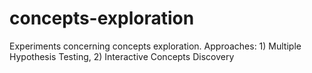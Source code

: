 # concepts-exploration
Experiments concerning concepts exploration. Approaches: 1) Multiple Hypothesis Testing, 2) Interactive Concepts Discovery
